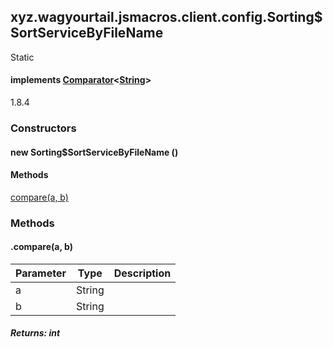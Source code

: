 

xyz.wagyourtail.jsmacros.client.config.Sorting$SortServiceByFileName
--------------------------------------------------------------------

Static
#### implements [Comparator](https://docs.oracle.com/javase/8/docs/api/index.html?java/util/Comparator.html)<[String](https://docs.oracle.com/javase/8/docs/api/index.html?java/lang/String.html)>

1.8.4

### Constructors

#### new Sorting$SortServiceByFileName ()




#### Methods

[compare(a, b)](#compare-String-String-)



### Methods

#### .compare(a, b)

| Parameter | Type | Description |
|---|---|---|
| a | String |  |
| b | String |  |

##### Returns: int




